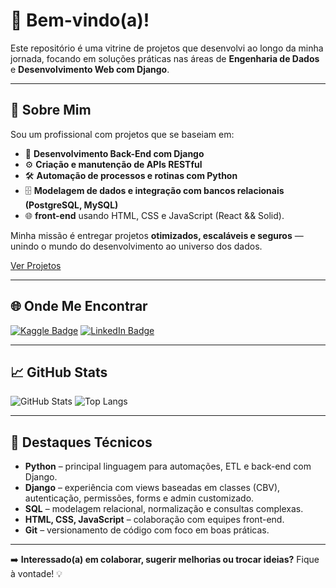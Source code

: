 # 👋 Bem-vindo(a)!

Este repositório é uma vitrine de projetos que desenvolvi ao longo da minha jornada, focando em soluções práticas nas áreas de **Engenharia de Dados** e **Desenvolvimento Web com Django**.

---

## 🚀 Sobre Mim

Sou um profissional com projetos que se baseiam em:

- 🔧 **Desenvolvimento Back-End com Django**
- ⚙️ **Criação e manutenção de APIs RESTful**
- 🛠️ **Automação de processos e rotinas com Python**
- 🗄️ **Modelagem de dados e integração com bancos relacionais (PostgreSQL, MySQL)**
- 🌐 **front-end** usando HTML, CSS e JavaScript (React && Solid).

Minha missão é entregar projetos **otimizados, escaláveis e seguros** — unindo o mundo do desenvolvimento ao universo dos dados.

[Ver Projetos](https://github.com/BraceroInSabot/Engenharia-de-Dados/tree/main)

---

## 🌐 Onde Me Encontrar

[![Kaggle Badge](https://img.shields.io/badge/Kaggle-00457C?style=for-the-badge&logo=kaggle&logoColor=white)](https://www.kaggle.com/guilhermebracero)
[![LinkedIn Badge](https://img.shields.io/badge/LinkedIn-0077B5?style=for-the-badge&logo=linkedin&logoColor=white)](https://www.linkedin.com/in/guilherme-bracero/)

---

## 📈 GitHub Stats

![GitHub Stats](https://github-readme-stats.vercel.app/api?username=BraceroInSabot&show_icons=true&theme=radical)
![Top Langs](https://github-readme-stats.vercel.app/api/top-langs/?username=BraceroInSabot&layout=compact&theme=radical)

---

## 💼 Destaques Técnicos

- **Python** – principal linguagem para automações, ETL e back-end com Django.
- **Django** – experiência com views baseadas em classes (CBV), autenticação, permissões, forms e admin customizado.
- **SQL** – modelagem relacional, normalização e consultas complexas.
- **HTML, CSS, JavaScript** – colaboração com equipes front-end.
- **Git** – versionamento de código com foco em boas práticas.

---

➡️ **Interessado(a) em colaborar, sugerir melhorias ou trocar ideias?** Fique à vontade! 💡
